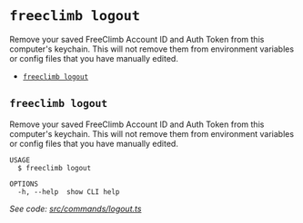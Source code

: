 `freeclimb logout`
==================

Remove your saved FreeClimb Account ID and Auth Token from this computer's keychain. This will not remove them from environment variables or config files that you have manually edited.

* [`freeclimb logout`](#freeclimb-logout)

## `freeclimb logout`

Remove your saved FreeClimb Account ID and Auth Token from this computer's keychain. This will not remove them from environment variables or config files that you have manually edited.

```
USAGE
  $ freeclimb logout

OPTIONS
  -h, --help  show CLI help
```

_See code: [src/commands/logout.ts](https://github.com/FreeClimbAPI/freeclimb-cli/blob/v0.2.2/src/commands/logout.ts)_
